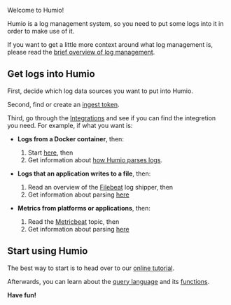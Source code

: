 
Welcome to Humio!

Humio is a log management system, so you need to put some logs
into it in order to make use of it.

If you want to get a little more context around what log management is, please read the [brief overview of log management](log-management-overview.md).

## Get logs into Humio

First, decide which log data sources you want to put into Humio.

Second, find or create an [ingest token](/sending_logs_to_humio/ingest_tokens/).

Third, go through the [Integrations](index.md#integrations) and see if you
can find the integretion you need. For example, if what you want is:

* **Logs from a Docker container**, then:
    1. Start [here](integrations/platforms/docker.md), then
    2. Get information about [how Humio parses logs](/sending_logs_to_humio/parsers/parsing/).

* **Logs that an application writes to a file**, then:
    1. Read an overview of the [Filebeat](integrations/log-shippers/beats.md) log shipper, then
    2. Get information about parsing [here](/sending_logs_to_humio/parsers/parsing/)

* **Metrics from platforms or applications**, then:
    1. Read the [Metricbeat](integrations/log-shippers/beats.md) topic, then
    2. Get information about parsing [here](/sending_logs_to_humio/parsers/parsing/)


## Start using Humio

The best way to start is to head
over to our [online tutorial](/getting_started/tutorial/).

Afterwards, you can learn about the [query language](/searching_logs/query_language/) and its
[functions](/searching_logs/query_language/query_functions/).


**Have fun!**
